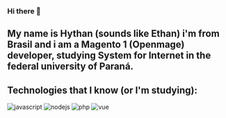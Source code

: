 ### Hi there 👋
## My name is Hythan (sounds like Ethan) i'm from Brasil and i am a Magento 1 (Openmage) developer, studying System for Internet in the federal university of Paraná.

## Technologies that I know (or I'm studying):
![javascript](https://img.shields.io/badge/JavaScript-F7DF1E?style=for-the-badge&logo=javascript&logoColor=black)
![nodejs](https://img.shields.io/badge/Node.js-43853D?style=for-the-badge&logo=node.js&logoColor=white)
![php](https://img.shields.io/badge/PHP-777BB4?style=for-the-badge&logo=php&logoColor=white)
![vue](https://img.shields.io/badge/Vue.js-35495E?style=for-the-badge&logo=vue.js&logoColor=4FC08D)

